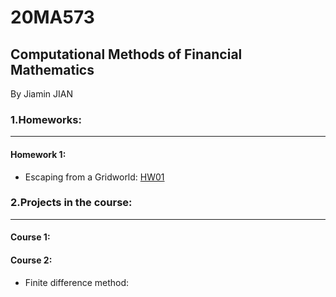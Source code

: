 # 20MA573
## Computational Methods of Financial Mathematics

By Jiamin JIAN

### 1.Homeworks:
***
#### Homework 1:

- Escaping from a Gridworld: [HW01](https://github.com/JiaminJIAN/20MA573/blob/master/src/HW1.ipynb)

### 2.Projects in the course:
***
#### Course 1:

#### Course 2:

- Finite difference method: 
